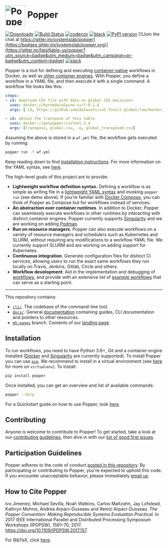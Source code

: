 # <img src="https://raw.githubusercontent.com/getpopper/website/bcba4c8/assets/images/popper_logo_just_jug.png" width="64" valign="middle" alt="Popper"/> Popper

[![Downloads](https://pepy.tech/badge/popper)](https://pepy.tech/project/popper)
[![Build Status](https://travis-ci.org/getpopper/popper.svg?branch=master)](https://travis-ci.org/getpopper/popper)
[![codecov](https://codecov.io/gh/systemslab/popper/branch/master/graph/badge.svg)](https://codecov.io/gh/systemslab/popper)
[![black](https://img.shields.io/badge/code%20style-black-000000.svg)](https://github.com/ambv/black)
[![PyPI version](https://badge.fury.io/py/popper.svg)](https://badge.fury.io/py/popper)
[![Join the chat at https://gitter.im/systemslab/popper](https://badges.gitter.im/systemslab/popper.svg)](https://gitter.im/falsifiable-us/popper?utm_source=badge&utm_medium=badge&utm_campaign=pr-badge&utm_content=badge)
[![slack](https://img.shields.io/badge/chat-on_slack-C03C20.svg?logo=slack)](https://join.slack.com/t/getpopper/shared_invite/zt-dtn0se2s-c50myMHNpeoikQXDeNbPew)

Popper is a tool for defining and executing [container-native][cn] 
workflows in Docker, as well as [other container engines][engines]. 
With Popper, you define a workflow in a YAML file, and then execute it 
with a single command. A workflow file looks like this:

```yaml
steps:
- id: download CSV file with data on global CO2 emissions
  uses: docker://byrnedo/alpine-curl:0.1.8
  args: [-LO, https://github.com/datasets/co2-fossil-global/raw/master/global.csv]

- id: obtain the transpose of this table
  uses: docker://getpopper/csvtool:2.4
  args: [transpose, global.csv, -o, global_transposed.csv]
```

Assuming the above is stored in a `wf.yml` file, the workflow gets 
executed by running:

```bash
popper run -f wf.yml
```

Keep reading down to find [installation instructions](#installation). 
For more information on the YAML syntax, see [here][cnwf].

The high-level goals of this project are to provide:

  * **Lightweight workflow definition syntax.** Defining a workflow is 
    as simple as writing file in a [lightweight YAML syntax][cnwf] and 
    invoking `popper run` (see demo above). If you're familiar with 
    [Docker Compose][compose], you can think of Popper as Compose but 
    for workflows instead of services.
  * **An abstraction over container runtimes**. In addition to Docker, 
    Popper can seamlessly execute workflows in other runtimes by 
    interacting with distinct container engines. Popper currently 
    supports [Singularity][sylabs] and we are working on adding 
    [Podman][podman].
  * **Run on resource managers**. Popper can also execute workflows on 
    a variety of resource managers and schedulers such as Kubernetes 
    and SLURM, without requiring any modifications to a workflow YAML 
    file. We currently support SLURM and are working on adding support 
    for Kubernetes.
  * **Continuous integration**. Generate configuration files for 
    distinct CI services, allowing users to run the exact same 
    workflows they run locally on Travis, Jenkins, Gitlab, Circle and 
    others.
  * **Workflow development**. Aid in the implementation and debugging 
    of [workflows][scaffold], and provide with an extensive list of 
    [example workflows](https://github.com/popperized) that can serve 
    as a starting point.

-----

This repository contains:

  * [`cli/`](cli/). The codebase of the command-line tool.
  * [`docs/`](docs/). General [documentation][docs] containing guides, 
    CLI documentation and pointers to other resources.
  * [`gh-pages`][gh-pages] branch. Contents of our [landing 
    page](http://falsifiable.us).

## Installation

To run workflows, you need to have Python 3.6+, Git and a container 
engine installed ([Docker][docker] and [Singularity][singularity] are 
currently supported). To install Popper you can use 
[`pip`](https://pypi.python.org/pypi). We recommend to install in a 
virtual environment (see [here][venv] for more on `virtualenv`). To 
install:

```bash
pip install popper
```

Once installed, you can get an overview and list of available 
commands:

```bash
popper --help
```

For a Quickstart guide on how to use Popper, look [here][getting_started].

## Contributing

Anyone is welcome to contribute to Popper! To get started, take a look 
at our [contributing guidelines](CONTRIBUTING.md), then dive in with 
our [list of good first issues][gfi].

## Participation Guidelines

Popper adheres to the code of conduct [posted in this 
repository](CODE_OF_CONDUCT.md). By participating or contributing to 
Popper, you're expected to uphold this code. If you encounter 
unacceptable behavior, please immediately [email 
us](mailto:ivo@cs.ucsc.edu).

## How to Cite Popper

Ivo Jimenez, Michael Sevilla, Noah Watkins, Carlos Maltzahn, Jay 
Lofstead, Kathryn Mohror, Andrea Arpaci-Dusseau and Remzi 
Arpaci-Dusseau. _The Popper Convention: Making Reproducible Systems 
Evaluation Practical_. In 2017 IEEE International Parallel and 
Distributed Processing Symposium Workshops (IPDPSW), 1561–70, 2017. 
https://doi.org/10.1109/IPDPSW.2017.157.

For BibTeX, click [here](https://falsifiable.us/pubs/bibtex/popper.bib).


[minimalpy]: https://github.com/popperized/popper-examples/tree/master/workflows/minimal-python
[gfi]: https://github.com/systemslab/popper/issues?utf8=%E2%9C%93&q=is%3Aissue+label%3A%22good+first+issue%22+is%3Aopen
[singularity]: https://github.com/sylabs/singularity
[docker]: https://get.docker.com
[getting_started]: https://popper.readthedocs.io/en/latest/sections/getting_started.html
[venv]: https://packaging.python.org/guides/installing-using-pip-and-virtual-environments/#installing-virtualenv
[popper2]: https://github.com/systemslab/popper/projects/12
[docs]: https://popper.readthedocs.io/en/latest/
[gh-pages]: https://github.com/systemslab/popper/tree/gh-pages
[scaffold]: https://popper.readthedocs.io/en/latest/sections/getting_started.html#create-a-workflow
[cnwf]: docs/sections/cn_workflows.md
[engines]: docs/sections/cn_workflows.md#container-engines
[sylabs]: https://sylabs.io/
[cn]: https://cloudblogs.microsoft.com/opensource/2018/04/23/5-reasons-you-should-be-doing-container-native-development/
[compose]: https://docs.docker.com/compose/
[podman]: https://podman.io
[minimalpython]: https://github.com/popperized/popper-examples/tree/master/workflows/minimal-python
